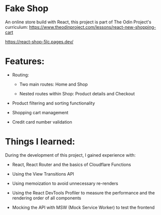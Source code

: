 # Fake Shop

An online store build with React, this project is part of The Odin Project's curriculum: https://www.theodinproject.com/lessons/react-new-shopping-cart

https://react-shop-5lc.pages.dev/

# Features:

* Routing:

  * Two main routes: Home and Shop

  * Nested routes within Shop: Product details and Checkout

* Product filtering and sorting functionality

* Shopping cart management

* Credit card number validation

# Things I learned:

During the development of this project, I gained experience with:

* React, React Router and the basics of Cloudflare Functions

* Using the View Transitions API

* Using memoization to avoid unnecessary re-renders

* Using the React DevTools Profiler to measure the performance and the rendering order of all components

* Mocking the API with MSW (Mock Service Worker) to test the frontend
